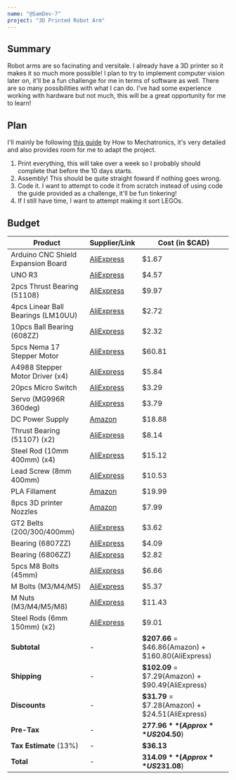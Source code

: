 ```yaml
---
name: "@SamDev-7"
project: "3D Printed Robot Arm"
---
```


## Summary

Robot arms are so facinating and versitale. I already have a 3D printer so it makes it so much more possible! I plan to try to implement computer vision later on, it'll be a fun challenge for me in terms of software as well. There are so many possibilities with what I can do.
I've had some experience working with hardware but not much, this will be a great opportunity for me to learn!

## Plan

I'll mainly be following [this guide](https://howtomechatronics.com/projects/scara-robot-how-to-build-your-own-arduino-based-robot/) by How to Mechatronics, it's very detailed and also provides room for me to adapt the project.
1. Print everything, this will take over a week so I probably should complete that before the 10 days starts.
2. Assembly! This should be quite straight foward if nothing goes wrong. 
3. Code it. I want to attempt to code it from scratch instead of using code the guide provided as a challenge, it'll be fun tinkering! 
4. If I still have time, I want to attempt making it sort LEGOs. 

## Budget

| Product | Supplier/Link | Cost (in $CAD) |
| - | - | - |
| Arduino CNC Shield Expansion Board | [AliExpress](https://www.aliexpress.com/item/32829639929.html) | $1.67 | 
| UNO R3 | [AliExpress](https://www.aliexpress.com/item/1005002997846504.html) | $4.57 | 
| 2pcs Thrust Bearing (51108) | [AliExpress](https://www.aliexpress.com/item/1000004759049.html) | $9.97 | 
| 4pcs Linear Ball Bearings (LM10UU) | [AliExpress](https://www.aliexpress.com/item/1005001371463997.html) | $2.72 |
| 10pcs Ball Bearing (608ZZ) | [AliExpress](https://www.aliexpress.com/item/32986355339.html) | $2.32 |
| 5pcs Nema 17 Stepper Motor | [AliExpress](https://www.aliexpress.com/item/1005001303445983.html) | $60.81 |
| A4988 Stepper Motor Driver (x4) | [AliExpress](https://www.aliexpress.com/item/32802244032.html) | $5.84 | 
| 20pcs Micro Switch | [AliExpress](https://www.aliexpress.com/item/32812476561.html) | $3.29 | 
| Servo (MG996R 360deg) | [AliExpress](https://www.aliexpress.com/item/32954365576.html) | $3.79 |
| DC Power Supply | [Amazon](https://www.amazon.ca/gp/product/B06Y64QLBM/) | $18.88 |
| Thrust Bearing (51107) (x2) | [AliExpress](https://www.aliexpress.com/item/1005004382521768.html) | $8.14 |
| Steel Rod (10mm 400mm) (x4) | [AliExpress](https://www.aliexpress.com/item/1005001355250604.html) | $15.12 |
| Lead Screw (8mm 400mm) | [AliExpress](https://www.aliexpress.com/item/32507277503.html) | $10.53 |
| PLA Fillament | [Amazon](https://www.amazon.ca/OVERTURE-Filament-Consumables-Dimensional-Accuracy/dp/B07PDW6X99/) | $19.99 |
| 8pcs 3D printer Nozzles | [Amazon](https://www.amazon.ca/gp/product/B0B7NL58XT/) | $7.99 |
| GT2 Belts (200/300/400mm) | [AliExpress](https://www.aliexpress.com/item/1005004309993673.html) | $3.62 |
| Bearing (6807ZZ) | [AliExpress](https://www.aliexpress.com/item/1005003399460456.html) | $4.09 |
| Bearing (6806ZZ) | [AliExpress](https://www.aliexpress.com/item/1005003943918727.html) | $2.82 |
| 5pcs M8 Bolts (45mm) | [AliExpress](https://www.aliexpress.com/item/1005002320975566.html) | $6.66 |
| M Bolts (M3/M4/M5) | [AliExpress](https://www.aliexpress.com/item/1005003594879155.html) | $5.37 |
| M Nuts (M3/M4/M5/M8) | [AliExpress](https://www.aliexpress.com/item/33012003529.html) | $11.43 | 
| Steel Rods (6mm 150mm) (x2) | [AliExpress](https://www.aliexpress.com/item/32332798910.html) | $9.01 | 
| **Subtotal** | - | **$207.66** = $46.86(Amazon) + $160.80(AliExpress) |
| **Shipping** | - | **$102.09** = $7.29(Amazon) + $90.49(AliExpress) |
| **Discounts** | - | **$31.79** = $7.28(Amazon) + $24.51(AliExpress) |
| **Pre-Tax** | - | **$277.96** (Approx **US$204.50**) |
| **Tax Estimate** (13%) | - | **$36.13** |
| **Total** | - | **$314.09** (Approx **US$231.08**) |
